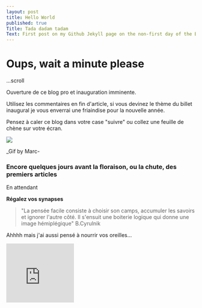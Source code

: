 ```yaml
---
layout: post
title: Hello World
published: true
Title: Tada dadam tadam
Text: First post on my Github Jekyll page on the non-first day of the BioHacktivist story
---
```


# Oups, wait a minute please
...scroll

Ouverture de ce blog pro et inauguration imminente. 

Utilisez les commentaires en fin d'article, si vous devinez le thème du billet inaugural je vous enverrai une friaindise pour la nouvelle année.

Pensez à caler ce blog dans votre case "suivre" ou collez une feuille de chène sur votre écran.

![](http://media.rhizome.org/blog/9070/Marc-Lee-1.gif)

_Gif by Marc-


### Encore quelques jours avant la floraison, ou la chute, des premiers articles

En attendant

**Régalez vos synapses**

> "La pensée facile consiste à choisir son camps, accumuler les savoirs et ignorer l'autre côté. Il s'ensuit une boiterie logique qui donne une image hémiplégique" 
B.Cyrulnik

Ahhhh mais j'ai aussi pensé à nourrir vos oreilles...

<iframe src="https://www.facebook.com/plugins/video.php?href=https%3A%2F%2Fwww.facebook.com%2FRakim.fans.club%2Fvideos%2F1234865786585665%2F&show_text=0&width=560" width="180" height="157" style="border:none;overflow:hidden" scrolling="no" frameborder="0" allowTransparency="true" allowFullScreen="true"></iframe>
